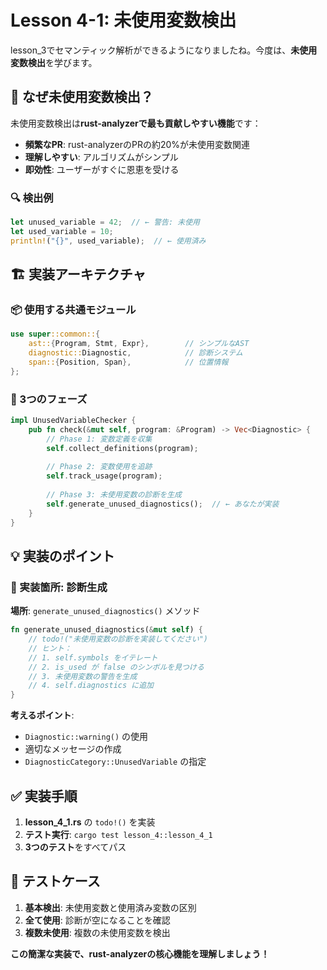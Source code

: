 # Lesson 4-1: 未使用変数検出

lesson_3でセマンティック解析ができるようになりましたね。今度は、**未使用変数検出**を学びます。

## 🎯 なぜ未使用変数検出？

未使用変数検出は**rust-analyzerで最も貢献しやすい機能**です：

- **頻繁なPR**: rust-analyzerのPRの約20%が未使用変数関連
- **理解しやすい**: アルゴリズムがシンプル
- **即効性**: ユーザーがすぐに恩恵を受ける

### 🔍 検出例

```rust
let unused_variable = 42;  // ← 警告: 未使用
let used_variable = 10;
println!("{}", used_variable);  // ← 使用済み
```

## 🏗️ 実装アーキテクチャ

### 📦 使用する共通モジュール

```rust
use super::common::{
    ast::{Program, Stmt, Expr},        // シンプルなAST
    diagnostic::Diagnostic,            // 診断システム
    span::{Position, Span},            // 位置情報
};
```

### 🔧 3つのフェーズ

```rust
impl UnusedVariableChecker {
    pub fn check(&mut self, program: &Program) -> Vec<Diagnostic> {
        // Phase 1: 変数定義を収集
        self.collect_definitions(program);
        
        // Phase 2: 変数使用を追跡
        self.track_usage(program);
        
        // Phase 3: 未使用変数の診断を生成
        self.generate_unused_diagnostics();  // ← あなたが実装
    }
}
```

## 💡 実装のポイント

### 🎯 実装箇所: 診断生成

**場所**: `generate_unused_diagnostics()` メソッド

```rust
fn generate_unused_diagnostics(&mut self) {
    // todo!("未使用変数の診断を実装してください")
    // ヒント：
    // 1. self.symbols をイテレート
    // 2. is_used が false のシンボルを見つける
    // 3. 未使用変数の警告を生成
    // 4. self.diagnostics に追加
}
```

**考えるポイント**: 
- `Diagnostic::warning()` の使用
- 適切なメッセージの作成
- `DiagnosticCategory::UnusedVariable` の指定

## ✅ 実装手順

1. **lesson_4_1.rs** の `todo!()` を実装
2. **テスト実行**: `cargo test lesson_4::lesson_4_1`
3. **3つのテスト**をすべてパス

## 🎯 テストケース

1. **基本検出**: 未使用変数と使用済み変数の区別
2. **全て使用**: 診断が空になることを確認
3. **複数未使用**: 複数の未使用変数を検出

**この簡潔な実装で、rust-analyzerの核心機能を理解しましょう！**